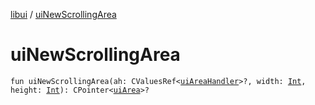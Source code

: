 [libui](index.md) / [uiNewScrollingArea](./ui-new-scrolling-area.md)

# uiNewScrollingArea

`fun uiNewScrollingArea(ah: CValuesRef<`[`uiAreaHandler`](ui-area-handler/index.md)`>?, width: `[`Int`](https://kotlinlang.org/api/latest/jvm/stdlib/kotlin/-int/index.html)`, height: `[`Int`](https://kotlinlang.org/api/latest/jvm/stdlib/kotlin/-int/index.html)`): CPointer<`[`uiArea`](ui-area.md)`>?`